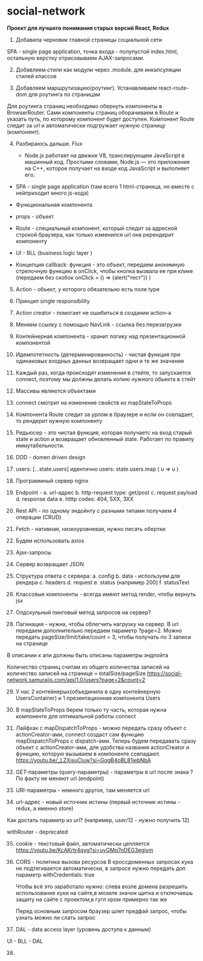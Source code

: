 # social-network

**Проект для лучшего понимания старых версий React, Redux**

1. Добавила черновик главной страницы социальной сети

SPA - single page application, точка входа - полупустой index.html, остальную верстку отрисовываем AJAX-запросами.

2. Добавляем стили как модули через .module. для инкапсуляции стилей классов

3. Добавляем маршрутизацию(роутинг). Устанавливаем react-route-dom для роутинга по страницам

Для роутинга страниц необходимо обернуть компоненты в BrowserRouter. Сами компоненты страниц оборачиваем в Route и указать путь, по которому компонент будет доступен. Компонент Route следит за url и автоматически подгружает нужную страницу (компонент).

4. Разбираюсь дальше. Flux

   - Node.js работает на движке V8, транслирующем JavaScript в машинный код. Простыми словами, Node.js — это приложение на C++, которое получает на входе код JavaScript и выполняет его.

- SPA - single page application (там всего 1 html-страница, но вместе с нейприходит много js-кода)

- Функциональная компонента

- props - объект

- Route - специальный компонент, который следит за адресной строкой браузера, как только изменился url она ререндерит компоненту

- UI - BLL (business logic layer )

- Концепция callback:
  функция - это объект,
  передаем анонимную стрелочную функцию в onClick, чтобы кнопка вызвала ее при клике (передаем без скобок
  onClick = () => {alert("тест")}
  )

5. Action - объект, у которого обязательно есть поле type

6. Принцип single responsibility

7. Action creator - помогает не ошибиться в создании action-а

8. Меняем ссылку с помощью NavLink - ссылка без перезагрузки

9. Контейнерная компонента - хранит логику над презентационной компонентой

10. Идемпотетность (детерминированность) - чистая функция при одинаковых входных данных возвращает одни и те же значения

11. Каждый раз, когда происходят изменения в стейте, то запускается connect, поэтому мы должны делать копию нужного обьекта в стейт

12. Массивы являются объектами

13. connect смотрит на изменение свойств из mapStateToProps

14. Компонента Route следит за урлом в браузере и если он совпадает, то рендерит нужную компоненту

15. Редьюсер - это чистая функция, которая получаетс на вход старый state и action и возвращает обновленный state. Работает по правилу иммутабельности.

16. DDD - domen driven design

17. users: [...state.users] идентично users: state.users.map ( u => u )

18. Программный сервер nginx

19. Endpoint -
    а. url-адрес
    b. http-request type: get/post
    c. request payload
    d. response data
    e. htttp codes: 404, 5XX, 3XX

20. Rest API - по одному эндойнту с разными типами получаем 4 операции (CRUD)

21. Fetch - нативная, низкоуровневая, нужно писать обертки

22. Будем использовать axios

23. Ajax-запросы

24. Сервер возвращает JSON

25. Структура ответа с сервера:
    a. config
    b. data - используем для рендера
    c. headers
    d. request
    e. status (например 200)
    f. statusText

26. Классовые компоненты - всегда имеют метод render, чтобы вернуть jsx

27. Олдcкульный пинговый метод запросов на сервер?

28. Пагинация - нужна, чтобы облегчить нагрузку на сервер. В url передаем дополнительно передаем параметр ?page=2. Можно передать pageSize/limit/take/count = 3, чтобы получать по 3 записи на странице

В описании к апи должны быть описаны параметры эндпойта

Количество страниц считам из общего количества записей на количество записей на странице = totalSize/pageSize
https://social-network.samuraijs.com/api/1.0/users?page=2&count=2

29. У нас 2 контейнерых(объединила в одну контейнерную UsersContainer) и 1 презентационная компонента Users

30. В mapStateToProps берем только ту часть, которая нужна компоненте для оптимальной работы connect

31. Лайфхак с mapDispatchToProps - можно передать сразу объект с actionCreator-ами, connect создаст сам функцию mapDispatchToProps с dispatch-ами. Теперь будем передавать сразу объект с actionCreator-ами, для удобства названия actionCreator и функцию, которую вызываем в компоненте совпадают.
    https://youtu.be/_LZXisuCluw?si=GqgB4oBL81jebNbA

32. GET-параметры (query-параметры) - параметры в url после знака ?
    По факту не меняют url (endpoint)

33. URI-параметры - немного другое, там меняется url

34. url-адрес - новый источник истины (первый источник истины - redux, а именно store)

Как достать параметр из url? (например, user/12 - нужно получить 12)

withRouter - deprecated

35. cookie - текстовый файл, автоматически цепляется
    https://youtu.be/KcAKrtr4qyg?si=uyGMq7nDEG3egivm

36. CORS - политика вызова ресурсов
    В кроссдоменных запросах кука не подтягивается автоматически,
    в запросе нужно передать доп параметр withCredentials: true

    Чтобы всё это заработало нужно: слева возле домена разрешить использование куки на сайте,в мозиле значок щитка и отключаешь защиту на сайте с проектом,в гугл хром примерно так же

    Перед основным запросом браузер шлет предфай запрос, чтобы узнать можно ли слать запрос

37. DAL - data access layer (уровень доступа к данным)

UI - BLL - DAL

38.
